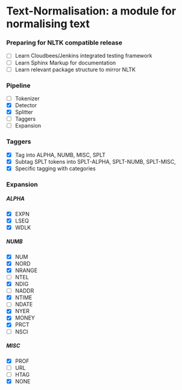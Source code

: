# Text-Normalisation: a module for normalising text

### Preparing for NLTK compatible release
- [ ] Learn Cloudbees/Jenkins integrated testing framework
- [ ] Learn Sphinx Markup for documentation
- [ ] Learn relevant package structure to mirror NLTK

### Pipeline
- [ ] Tokenizer
- [x] Detector
- [x] Splitter
- [ ] Taggers
- [ ] Expansion

### Taggers
- [x] Tag into ALPHA, NUMB, MISC, SPLT
- [x] Subtag SPLT tokens into SPLT-ALPHA, SPLT-NUMB, SPLT-MISC,
- [x] Specific tagging with categories

### Expansion

##### ALPHA
- [x] EXPN
- [x] LSEQ
- [x] WDLK

##### NUMB
- [x] NUM
- [x] NORD
- [x] NRANGE
- [ ] NTEL
- [x] NDIG
- [ ] NADDR
- [x] NTIME
- [ ] NDATE
- [x] NYER
- [x] MONEY
- [x] PRCT
- [ ] NSCI

##### MISC
- [x] PROF
- [ ] URL
- [ ] HTAG
- [x] NONE
